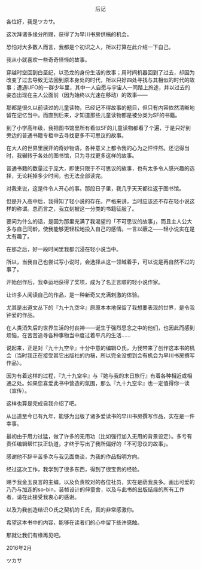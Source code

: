 <p align="center">后记</p>

各位好，我是ツカサ。

这次拜诸多缘分所赐，获得了为早川书房供稿的机会。

恐怕对大多数人而言，我都是个初识之人，所以打算在此介绍一下自己。

我从小就喜欢一些奇奇怪怪的故事。

穿越时空回到白垩纪，以恐龙的身份生活的故事；用时间机器回到了过去，却因为改变了过去导致无法回到原本身处的时代，所以只好四处寻找与其相似的时代的故事；遭遇UFO的一群少年里，其中一人自愿与宇宙人一同踏上旅途，并以过去的姿态出现在主人公面前（因为始终以光速在移动）的故事——

那都是很久以前读过的儿童读物，已经记不得故事的题目，但只有内容依然清晰地留在记忆当中。而直到后来，才知道那些儿童读物都是被分类为SF的书籍。

到了小学高年级，我把图书馆里所有看似SF的儿童读物都看了个遍，于是只好到旁边的普通书籍专柜中去寻找更多不可思议的故事。

在大人的世界里展开的奇妙物语，各种意义上都令我的心为之怦怦然。还记得当时，我辗转于各处的图书馆，只为寻找更多这样的故事。

普通书籍的数量过于庞大，即使只限于不可思议的故事，也有太多令人感兴趣的选择，无论耗掉多少时间，也无法全部读完。

对我来说，这是件令人开心的事。那段日子里，我几乎天天都往返于图书馆。

但是升入高中后，我得知了轻小说的存在。严格来讲，当时应该还不存在轻小说这样的称谓。总而言之，我立刻被这一分类的书籍征服了。

要问为什么的话，是因为那里充满了我渴望的「不可思议的故事」，而且主人公大多与自己同龄，使我能够更轻松地投入自己的感情。一言以蔽之——轻小说实在是太有趣了。

在那之后，好一段时间里我都沉浸在轻小说当中。

所以，当我自己也尝试写小说时，会选择从这一领域着手，可以说是再自然不过的事了。

开始创作后，我幸运地获得了奖项，成为了名正言顺的轻小说作家。

让许多人阅读自己的作品，是一种新奇又充满刺激的体验。

尤其是出道文丛下的『九十九空伞』原原本本地保留了我想要表现的世界，是令我钟爱的作品。

在人类消失后的世界生活的付丧神——诞生于强烈思念之中的他们，也因此而感到烦恼，在苦苦追寻各种事物当中度过着平凡的生活……

说起来，正是对『九十九空伞』十分中意的编辑Ｏ氏，为我带来了创作这本书的机会（当时我正在接受其它出版社的约稿，所以完全没想到会有机会为早川书房撰写作品）。

因为有着这样的过程，『九十九空伞』与『她与我的末日旅行』有着各种相近或相通之处。如果您喜爱此书中营造的氛围，那么『九十九空伞』也一定值得你一读（宣传）。

这样也算是完成自我介绍了吧。

从出道至今已有九年，能够为出版了诸多爱读书的早川书房撰写作品，实在是一件幸事。

最初由于用力过猛，做了许多的无用功（比如强行加入无用的背景设定）。多亏有责任编辑帮忙扶正轨道，才终于写出了我所偏好的「不可思议的故事」。

感谢他不辞辛苦多次与我见面商谈，为我的作品指明方向。

经过这次工作，我学到了很多东西，得到了很宝贵的经验。

赐予我金玉良言的主编，以及负责校对的各位社员，实在是荫我良多。画出可爱的乃乃与加连的so-bin，装帧设计的伸童舍，以及与此书的出版结缘的所有工作者，请在此接受我衷心的感谢。

以及为我创造结识Ｏ氏之契机的Ｅ氏，真的非常感激你。

希望这本书中的内容，能够在读者们的心中留下些许感触。

那就让我们有缘再见吧。

2016年2月

ツカサ

